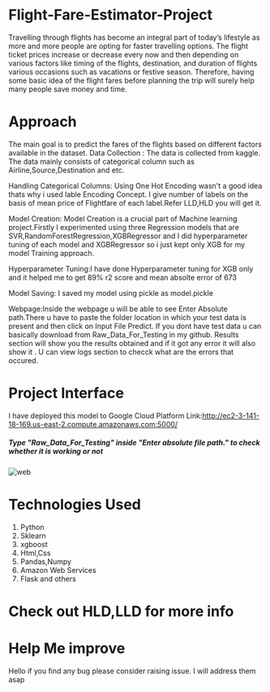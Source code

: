 # Flight-Fare-Estimator-Project
Travelling through flights has become an integral part of today’s lifestyle as more and more people are opting for faster travelling options. The flight ticket prices increase or decrease every now and then depending on various factors like timing of the flights, destination, and duration of flights various occasions such as vacations or festive season. Therefore, having some basic idea of the flight fares before planning the trip will surely help many people save money and time.

# Approach
The main goal is to predict the fares of the flights based on different factors available in the dataset.
Data Collection : The data is collected from kaggle.
                  The data mainly consists of categorical column such as Airline,Source,Destination and etc.

Handling Categorical Columns: Using One Hot Encoding wasn't a good idea thats why i used lable Encoding Concept.
                              I give number of labels on the basis of mean price of Flightfare of each label.Refer LLD,HLD you will get it.

Model Creation: Model Creation is a crucial part of Machine learning project.Firstly I experimented using three Regression models that are
                SVR,RandomForestRegression,XGBRegressor and I did hyperparameter tuning of each model and XGBRegressor so i just kept only XGB 
                for my model Training approach.

Hyperparameter Tuning:I have done Hyperparameter tuning for XGB only and it helped me to get 89% r2 score and mean absolte error of 673

Model Saving: I saved my model using pickle as model.pickle

Webpage:Inside the webpage u will be able to see Enter Absolute path.There u have to paste the folder location in which your test data is present and then click on Input File Predict.
If you dont have test data u can basically download from Raw_Data_For_Testing in my github.
Results section will show you the results obtained and if it got any error it will also show it .
U can view logs section to checck what are the errors that occured.

# Project Interface
I have deployed this model to Google Cloud Platform
Link:http://ec2-3-141-18-169.us-east-2.compute.amazonaws.com:5000/
##### Type "Raw_Data_For_Testing" inside "Enter absolute file path." to check whether it is working or not
![web](https://user-images.githubusercontent.com/90147205/143179697-7077b188-49df-4561-bf82-e7f4fadf0f58.png)

# Technologies Used
1. Python
2. Sklearn
3. xgboost
4. Html,Css
5. Pandas,Numpy
6. Amazon Web Services
7. Flask and others

# Check out HLD,LLD for more info

# Help Me improve
Hello if you find any bug please consider raising issue. I will address them asap
